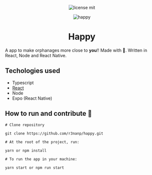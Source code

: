 <div align="center">
  <!-- <img src=""> -->

  ![license mit](https://img.shields.io/github/license/r3nanp/happy?color=blue&logo=github&style=plastic)

  ![happy](https://img.shields.io/badge/r3nanp-happy-blue?style=plastic&logo=github)

# Happy
</div>

A app to make orphanages more close to **you**!! Made with 💖. Written in React, Node and React Native.

## Techologies used

- Typescript
- <a href="./.github/Techologies/React.md">React</a>
- Node
- Expo (React Native)

## How to run and contribute 🤔

```
# Clone repository

git clone https://github.com/r3nanp/happy.git
```

```
# At the root of the project, run:

yarn or npm install
```

```
# To run the app in your machine:

yarn start or npm run start
```
